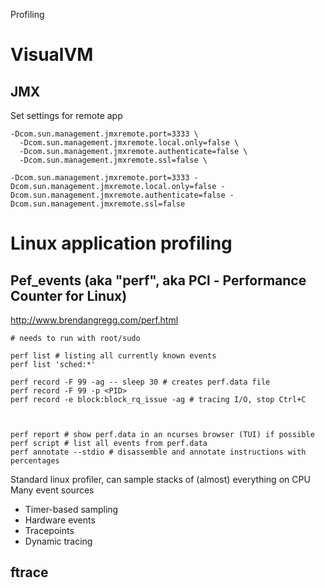 Profiling

# VisualVM

## JMX

Set settings for remote app
```
-Dcom.sun.management.jmxremote.port=3333 \
  -Dcom.sun.management.jmxremote.local.only=false \
  -Dcom.sun.management.jmxremote.authenticate=false \
  -Dcom.sun.management.jmxremote.ssl=false \
```

```
-Dcom.sun.management.jmxremote.port=3333 -Dcom.sun.management.jmxremote.local.only=false -Dcom.sun.management.jmxremote.authenticate=false -Dcom.sun.management.jmxremote.ssl=false
```


# Linux application profiling

## Pef_events (aka "perf", aka PCl - Performance Counter for Linux) 
http://www.brendangregg.com/perf.html

```
# needs to run with root/sudo

perf list # listing all currently known events
perf list 'sched:*'

perf record -F 99 -ag -- sleep 30 # creates perf.data file
perf record -F 99 -p <PID>
perf record -e block:block_rq_issue -ag # tracing I/O, stop Ctrl+C



perf report # show perf.data in an ncurses browser (TUI) if possible
perf script # list all events from perf.data
perf annotate --stdio # disassemble and annotate instructions with percentages

```


Standard linux profiler, can sample stacks of (almost) everything on CPU
Many event sources
* Timer-based sampling
* Hardware events
* Tracepoints
* Dynamic tracing

## ftrace
